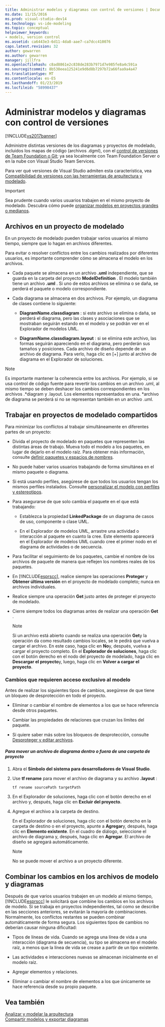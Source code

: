 ```yaml
---
title: Administrar modelos y diagramas con control de versiones | Documentos de Microsoft
ms.date: 11/15/2016
ms.prod: visual-studio-dev14
ms.technology: vs-ide-modeling
ms.topic: conceptual
helpviewer_keywords:
- models, version control
ms.assetid: ca6443e3-6d11-4da8-aae7-ca7dcc410076
caps.latest.revision: 32
author: gewarren
ms.author: gewarren
manager: jillfra
ms.openlocfilehash: c8ad8861e2c838de283b7971d7e985fe8a4c591a
ms.sourcegitcommit: 8b538eea125241e9d6d8b7297b72a66faa9a4a47
ms.translationtype: MT
ms.contentlocale: es-ES
ms.lasthandoff: 01/23/2019
ms.locfileid: "58998437"
---
```

# <a name="manage-models-and-diagrams-under-version-control"></a>Administrar modelos y diagramas con control de versiones
[!INCLUDE[vs2017banner](../includes/vs2017banner.md)]

Administre distintas versiones de los diagramas y proyectos de modelado, incluidos los mapas de código (archivos .dgml), con el [control de versiones de Team Foundation o Git](http://msdn.microsoft.com/library/33267cee-fe5f-4aa3-b2cd-6d22ceace314); ya sea localmente con Team Foundation Server o en la nube con Visual Studio Team Services.  
  
 Para ver qué versiones de Visual Studio admiten esta característica, vea [Compatibilidad de versiones con las herramientas de arquitectura y modelado](../modeling/what-s-new-for-design-in-visual-studio.md#VersionSupport).  
  
> [!IMPORTANT]
>  Sea prudente cuando varios usuarios trabajen en el mismo proyecto de modelado. Descubra cómo puede [organizar modelos en proyectos grandes o medianos](../modeling/structure-your-modeling-solution.md).  
  
##  <a name="ModelingProjects"></a> Archivos en un proyecto de modelado  
 En un proyecto de modelado pueden trabajar varios usuarios al mismo tiempo, siempre que lo hagan en archivos diferentes.  
  
 Para evitar o resolver conflictos entre los cambios realizados por diferentes usuarios, es importante comprender cómo se almacena el modelo en los archivos.  
  
-   Cada paquete se almacena en un archivo **.uml** independiente, que se guarda en la carpeta del proyecto **ModelDefinition** . El modelo también tiene un archivo **.uml** . Si uno de estos archivos se elimina o se daña, se perderá el paquete o modelo correspondiente.  
  
-   Cada diagrama se almacena en dos archivos. Por ejemplo, un diagrama de clases contiene lo siguiente:  
  
    -   **DiagramName.classdiagram** : si este archivo se elimina o daña, se perderá el diagrama, pero las clases y asociaciones que se mostraban seguirán estando en el modelo y se podrán ver en el Explorador de modelos UML.  
  
    -   **DiagramName.classdiagram.layout** : si se elimina este archivo, las formas seguirán apareciendo en el diagrama, pero perderán sus tamaños y posiciones. Cada archivo de diseño depende de un archivo de diagrama. Para verlo, haga clic en [+] junto al archivo de diagrama en el Explorador de soluciones.  
  
> [!NOTE]
>  Es importante mantener la coherencia entre los archivos. Por ejemplo, si se usa control de código fuente para revertir los cambios en un archivo .uml, al mismo tiempo se deben deshacer los cambios correspondientes en los archivos .*diagram y .layout. Los elementos representados en una. \*archivo de diagrama se perderá si no se representan también en un archivo .uml.  
  
##  <a name="Shared"></a> Trabajar en proyectos de modelado compartidos  
 Para minimizar los conflictos al trabajar simultáneamente en diferentes partes de un proyecto:  
  
-   Divida el proyecto de modelado en paquetes que representen las distintas áreas de trabajo. Mueva todo el modelo a los paquetes, en lugar de dejarlo en el modelo raíz. Para obtener más información, consulte [definir paquetes y espacios de nombres](../modeling/define-packages-and-namespaces.md).  
  
-   No puede haber varios usuarios trabajando de forma simultánea en el mismo paquete o diagrama.  
  
-   Si está usando perfiles, asegúrese de que todos los usuarios tengan los mismos perfiles instalados. Consulte [personalizar el modelo con perfiles y estereotipos](../modeling/customize-your-model-with-profiles-and-stereotypes.md).  
  
-   Para asegurarse de que solo cambia el paquete en el que está trabajando:  
  
    -   Establezca la propiedad **LinkedPackage** de un diagrama de casos de uso, componente o clase UML.  
  
    -   En el Explorador de modelos UML, arrastre una actividad o interacción al paquete en cuanto la cree. Este elemento aparecerá en el Explorador de modelos UML cuando cree el primer nodo en el diagrama de actividades o de secuencia.  
  
-   Para facilitar el seguimiento de los paquetes, cambie el nombre de los archivos de paquete de manera que reflejen los nombres reales de los paquetes.  
  
-   En [!INCLUDE[esprscc](../includes/esprscc-md.md)], realice siempre las operaciones **Proteger** y **Obtener última versión** en el proyecto de modelado completo; nunca en archivos individuales.  
  
-   Realice siempre una operación **Get** justo antes de proteger el proyecto de modelado.  
  
-   Cierre siempre todos los diagramas antes de realizar una operación **Get** .  
  
    > [!NOTE]
    >  Si un archivo está abierto cuando se realiza una operación **Get**y la operación da como resultado cambios locales, se le pedirá que vuelva a cargar el archivo. En este caso, haga clic en **No**y, después, vuelva a cargar el proyecto completo. En el **Explorador de soluciones**, haga clic con el botón derecho en el nodo del proyecto de modelado, haga clic en **Descargar el proyecto**y, luego, haga clic en **Volver a cargar el proyecto**.  
  
###  <a name="Exclusive"></a> Cambios que requieren acceso exclusivo al modelo  
 Antes de realizar los siguientes tipos de cambios, asegúrese de que tiene un bloqueo de desprotección en todo el proyecto.  
  
-   Eliminar o cambiar el nombre de elementos a los que se hace referencia desde otros paquetes.  
  
-   Cambiar las propiedades de relaciones que cruzan los límites del paquete.  
  
-   Si quiere saber más sobre los bloqueos de desprotección, consulte [Desproteger y editar archivos](http://msdn.microsoft.com/library/eb404d63-c448-4994-9416-3e6d50ec554a).  
  
##### <a name="to-move-a-diagram-file-in-or-out-of-a-project-folder"></a>Para mover un archivo de diagrama dentro o fuera de una carpeta de proyecto  
  
1.  Abra el **Símbolo del sistema para desarrolladores de Visual Studio**.  
  
2.  Use **tf rename** para mover el archivo de diagrama y su archivo **.layout** :  
  
     `tf rename sourcePath targetPath`  
  
3.  En el Explorador de soluciones, haga clic con el botón derecho en el archivo y, después, haga clic en **Excluir del proyecto**.  
  
4.  Agregue el archivo a la carpeta de destino.  
  
     En el Explorador de soluciones, haga clic con el botón derecho en la carpeta de destino o en el proyecto, apunte a **Agregar**y, después, haga clic en **Elemento existente**. En el cuadro de diálogo, seleccione el archivo de diagrama y, después, haga clic en **Agregar**. El archivo de diseño se agregará automáticamente.  
  
    > [!NOTE]
    >  No se puede mover el archivo a un proyecto diferente.  
  
##  <a name="Merging"></a> Combinar los cambios en los archivos de modelo y diagramas  
 Después de que varios usuarios trabajen en un modelo al mismo tiempo, [!INCLUDE[esprscc](../includes/esprscc-md.md)] le solicitará que combine los cambios en los archivos de modelo. Si se trabaja en proyectos independientes, tal como se describe en las secciones anteriores, se evitarán la mayoría de combinaciones. Normalmente, los conflictos restantes se pueden combinar automáticamente de forma segura. Los siguientes tipos de cambios no deberían causar ninguna dificultad:  
  
-   Tipos de líneas de vida. Cuando se agrega una línea de vida a una interacción (diagrama de secuencia), su tipo se almacena en el modelo raíz, a menos que la línea de vida se crease a partir de un tipo existente.  
  
-   Las actividades e interacciones nuevas se almacenan inicialmente en el modelo raíz.  
  
-   Agregar elementos y relaciones.  
  
-   Eliminar o cambiar el nombre de elementos a los que únicamente se hace referencia desde su propio paquete.  
  
## <a name="see-also"></a>Vea también  
 [Analizar y modelar la arquitectura](../modeling/analyze-and-model-your-architecture.md)   
 [Compartir modelos y exportar diagramas](../modeling/share-models-and-exporting-diagrams.md)
